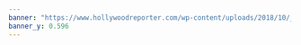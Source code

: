 ```yaml
---
banner: "https://www.hollywoodreporter.com/wp-content/uploads/2018/10/_dungeons_and_dragons-_a_darkened_wish.jpg?w=1296&h=730&crop=1"
banner_y: 0.596
---
```


